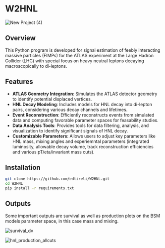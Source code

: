 # W2HNL
![New Project (4)](https://github.com/edtireli/W2HNL/assets/129996957/ac2e92b6-fec4-4e1b-ac0c-9e3b59654869)
## Overview
This Python program is developed for signal estimation of feebly interacting massive particles (FIMPs) for the ATLAS experiment at the Large Hadron Collider (LHC) with special focus on heavy neutral leptons decaying macroscopically to di-leptons.

## Features

- **ATLAS Geometry Integration**: Simulates the ATLAS detector geometry to identify potential displaced vertices.
- **HNL Decay Modeling**: Includes models for HNL decay into di-lepton pairs, considering various decay channels and lifetimes.
- **Event Reconstruction**: Efficiently reconstructs events from simulated data and computing favorable parameter spaces for feasability studies.
- **Data Analysis Tools**: Provides tools for data filtering, analysis, and visualization to identify significant signals of HNL decay.
- **Customizable Parameters**: Allows users to adjust key parameters like HNL mass, mixing angles and experiemntal parameters (integrated luminosity, allowable decay volume, track reconstruction efficiencies and various pT/eta/invariant mass cuts).

## Installation

```bash
git clone https://github.com/edtireli/W2HNL.git
cd W2HNL
pip install -r requirements.txt
```

## Outputs
Some important outputs are survival as well as production plots on the BSM models parameter space, in this case mass and mixing. 

![survival_dv](https://github.com/edtireli/W2HNL/assets/129996957/1430dc6c-0550-4f4c-a553-9065e0ac5930)

![hnl_production_allcuts](https://github.com/edtireli/W2HNL/assets/129996957/2c39af58-0525-44d7-a473-e80bbc35709d)
